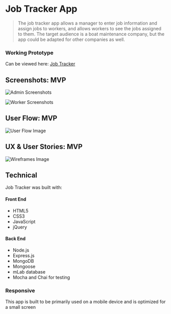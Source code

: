 # Job Tracker App

> The job tracker app allows a manager to enter job information and assign jobs to workers, 
> and allows workers to see the jobs assigned to them. The target audience is a 
> boat maintenance company, but the app could be adapted for other companies as well.

### Working Prototype

Can be viewed here: [Job Tracker](https://job-tracker-node-capstone.herokuapp.com/)


## Screenshots: MVP

![Admin Screenshots](/screenshots/screenshots-admin.png)
  

![Worker Screenshots](/screenshots/screenshots-worker.png)


## User Flow: MVP 

![User Flow Image](/screenshots/mvp-user-flow.png)

## UX & User Stories: MVP

![Wireframes Image](/screenshots/mvp-wireframes.png)

## Technical

Job Tracker was built with: 

#### Front End

* HTML5
* CSS3
* JavaScript 
* jQuery 

#### Back End 
* Node.js 
* Express.js
* MongoDB
* Mongoose
* mLab database
* Mocha and Chai for testing


### Responsive
This app is built to be primarily used on a mobile device and is optimized for a small screen






